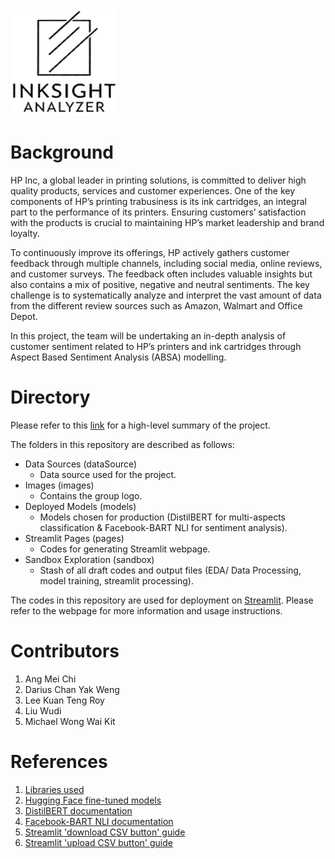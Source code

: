 <img src="https://github.com/wd686/InkSightAnalyzer/blob/main/images/group_logo.jpg" width="170" height="170">

# Background
HP Inc, a global leader in printing solutions, is committed to deliver high quality products, services and customer experiences. One of the key components of HP’s printing trabusiness is its ink cartridges, an integral part to the performance of its printers. Ensuring customers’ satisfaction with the products is crucial to maintaining HP’s market leadership and brand loyalty.

To continuously improve its offerings, HP actively gathers customer feedback through multiple channels, including social media, online reviews, and customer surveys.  The feedback often includes valuable insights but also contains a mix of positive, negative and neutral sentiments. The key challenge is to systematically analyze and interpret the vast amount of data from the different review sources such as Amazon, Walmart and Office Depot. 

In this project, the team will be undertaking an in-depth analysis of customer sentiment related to HP’s printers and ink cartridges through Aspect Based Sentiment Analysis (ABSA) modelling.

# Directory
Please refer to this [link](https://github.com/wd686/InkSightAnalyzer/blob/main/Project%20Summary.pdf) for a high-level summary of the project.

The folders in this repository are described as follows:

- Data Sources (dataSource)
  - Data source used for the project.
- Images (images)
  - Contains the group logo.
- Deployed Models (models)
  - Models chosen for production (DistilBERT for multi-aspects classification & Facebook-BART NLI for sentiment analysis).
- Streamlit Pages (pages)
  - Codes for generating Streamlit webpage.
- Sandbox Exploration (sandbox)
  - Stash of all draft codes and output files (EDA/ Data Processing, model training, streamlit processing).

 The codes in this repository are used for deployment on [Streamlit](https://inksightanalyzer.streamlit.app/). Please refer to the webpage for more information and usage instructions.

# Contributors
1. Ang Mei Chi
2. Darius Chan Yak Weng
3. Lee Kuan Teng Roy
4. Liu Wudi
5. Michael Wong Wai Kit

# References
1. [Libraries used](https://github.com/wd686/InkSightAnalyzer/blob/main/requirements.txt)
2. [Hugging Face fine-tuned models](https://huggingface.co/nusebacra)
3. [DistilBERT documentation](https://huggingface.co/docs/transformers/en/model_doc/distilbert)
4. [Facebook-BART NLI documentation](https://huggingface.co/facebook/bart-large-mnli)
5. [Streamlit 'download CSV button' guide](https://www.youtube.com/watch?v=eJWHFJSjD9E)
6. [Streamlit 'upload CSV button' guide](https://www.youtube.com/watch?v=i3Ad3-Z-zbY)
